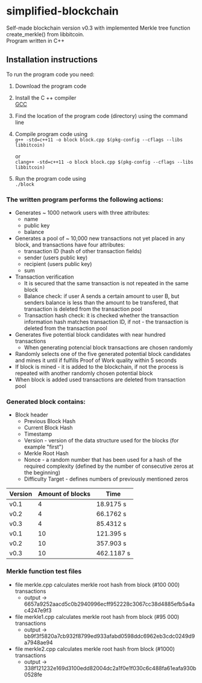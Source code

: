 # simplified-blockchain

Self-made blockchain version v0.3 with implemented Merkle tree function create_merkle() from libbitcoin.  
Program written in C++ 

## Installation instructions
To run the program code you need:

1. Download the program code
2. Install the C ++ compiler
 <br />[GCC](https://gcc.gnu.org/)
3. Find the location of the program code (directory) using the command line
4. Compile program code using
   <br /> `g++ -std=c++11 -o block block.cpp $(pkg-config --cflags --libs libbitcoin)` 
   
   or
   <br /> `clang++ -std=c++11 -o block block.cpp $(pkg-config --cflags --libs libbitcoin)` 
5. Run the program code using
   <br /> `./block` 


### The written program performs the following actions:
* Generates ~ 1000 network users with three attributes:
  * name
  * public key
  * balance
* Generates a pool of ~ 10,000 new transactions not yet placed in any block, and transactions have four attributes:
  * transaction ID (hash of other transaction fields)
  * sender (users public key)
  * recipient (users public key)
  * sum
* Transaction verification
  * It is secured that the same transaction is not repeated in the same block
  * Balance check: if user A sends a certain amount to user B, but senders balance is less than the amount to be transfered, that transaction is deleted from the transaction pool
  * Transaction hash check: it is checked whether the transaction information hash matches transaction ID, if not - the transaction is deleted from the transaction pool
* Generates five potential block candidates with near hundred transactions
  * When generating potencial block transactions are chosen randomly
* Randomly selects one of the five generated potential block candidates and mines it until if fulfills Proof of Work quality within 5 seconds
* If block is mined - it is added to the blockchain, if not the process is repeated with another randomly chosen potential block
* When block is added used transactions are deleted from transaction pool 

### Generated block contains:
* Block header
  * Previous Block Hash
  * Current Block Hash
  * Timestamp
  * Version - version of the data structure used for the blocks (for example "first")
  * Merkle Root Hash
  * Nonce - a random number that has been used for a hash of the required complexity (defined by the number of consecutive zeros at the beginning)
  * Difficulty Target - defines numbers of previously mentioned zeros
  

 | Version | Amount of blocks |Time |
| --------------- |  --------------- |--------------- |
| v0.1 | 4 | 18.9175 s |
| v0.2 | 4 | 66.1762 s |
| v0.3 | 4 | 85.4312 s |
| v0.1 | 10 | 121.395 s |
| v0.2 | 10 | 357.903 s |
| v0.3 | 10 | 462.1187 s |


### Merkle function test files
* file merkle.cpp calculates merkle root hash from block (#100 000) transactions  
  * output → 6657a9252aacd5c0b2940996ecff952228c3067cc38d4885efb5a4ac4247e9f3
* file merkle1.cpp calculates merkle root hash from block (#95 000) transactions  
  * output → bb9f3f5820a7cb932f8799ed933afabd0598ddc6962eb3cdc0249d9a7948ae94
* file merkle2.cpp calculates merkle root hash from block (#1000) transactions  
  * output → 338f121232e169d3100edd82004dc2a1f0e1f030c6c488fa61eafa930b0528fe
